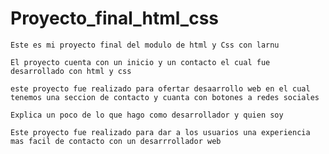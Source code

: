 # Proyecto_final_html_css

    Este es mi proyecto final del modulo de html y Css con larnu 

    El proyecto cuenta con un inicio y un contacto el cual fue desarrollado con html y css

    este proyecto fue realizado para ofertar desaarrollo web en el cual tenemos una seccion de contacto y cuanta con botones a redes sociales 

    Explica un poco de lo que hago como desarrollador y quien soy 

    Este proyecto fue realizado para dar a los usuarios una experiencia mas facil de contacto con un desarrrollador web 
